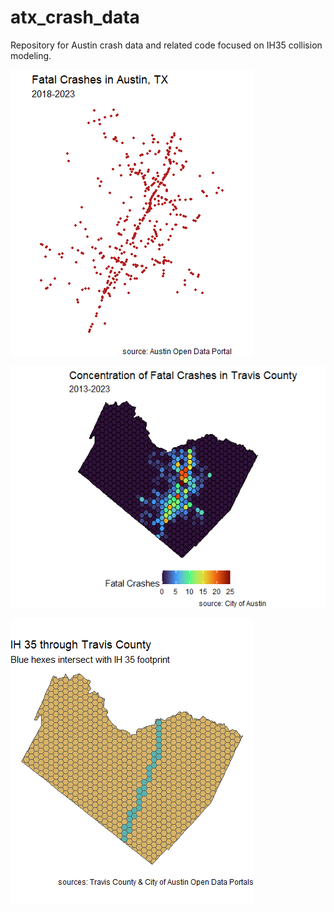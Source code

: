 # atx_crash_data
Repository for Austin crash data and related code focused on IH35 collision modeling.

![](images/fatalities.png "Fatalities")

![](images/f.crsh_aggregate.png "Crash Totals")

![](images/travis_hex.png "IH 35")